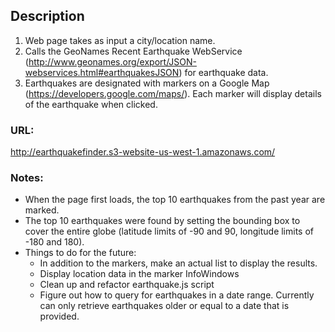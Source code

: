 ## Description
1. Web page takes as input a city/location name.
2. Calls the GeoNames Recent Earthquake WebService (http://www.geonames.org/export/JSON-webservices.html#earthquakesJSON) for earthquake data.
3. Earthquakes are designated with markers on a Google Map (https://developers.google.com/maps/). Each marker will display details of the earthquake when clicked.

### URL:
http://earthquakefinder.s3-website-us-west-1.amazonaws.com/

### Notes:
* When the page first loads, the top 10 earthquakes from the past year are marked.
* The top 10 earthquakes were found by setting the bounding box to cover the entire globe (latitude limits of -90 and 90, longitude limits of -180 and 180).
* Things to do for the future:
  * In addition to the markers, make an actual list to display the results.
  * Display location data in the marker InfoWindows
  * Clean up and refactor earthquake.js script
  * Figure out how to query for earthquakes in a date range.  Currently can only retrieve earthquakes older or equal to a date that is provided.
